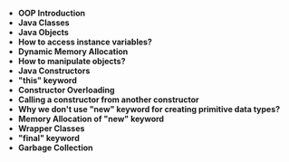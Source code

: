 - **OOP Introduction**
- **Java Classes**
- **Java Objects**
- **How to access instance variables?**
- **Dynamic Memory Allocation**
- **How to manipulate objects?**
- **Java Constructors**
- **"this" keyword**
- **Constructor Overloading**
- **Calling a constructor from another constructor**
- **Why we don't use "new" keyword for creating primitive data types?**
- **Memory Allocation of "new" keyword**
- **Wrapper Classes**
- **"final" keyword**
- **Garbage Collection**
